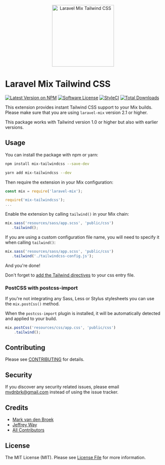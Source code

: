 <p align="center">
  <a href="https://laravel-mix.com/extensions/tailwindcss">
      <img src="https://laravel-mix.com/svg/laravel-mix-tailwindcss.svg" alt="Laravel Mix Tailwind CSS" width="200">
  </a>
</p>

# Laravel Mix Tailwind CSS

[![Latest Version on NPM][ico-version]][link-npm]
[![Software License][ico-license]](LICENSE.md)
[![StyleCI][ico-styleci]][link-styleci]
[![Total Downloads][ico-downloads]][link-downloads]

This extension provides instant Tailwind CSS support to your Mix builds.  
Please make sure that you are using `laravel-mix` version 2.1 or higher.

This package works with Tailwind version 1.0 or higher but also with earlier versions.

## Usage

You can install the package with npm or yarn:

```bash
npm install mix-tailwindcss --save-dev
```

```bash
yarn add mix-tailwindcss --dev
```

Then require the extension in your Mix configuration:

```js
const mix = require('laravel-mix');

require('mix-tailwindcss');
...
```

Enable the extension by calling `tailwind()` in your Mix chain:

```js
mix.sass('resources/sass/app.scss', 'public/css')
   .tailwind();
```

If you are using a custom configuration file name, you will need to specify it when calling `tailwind()`:

```js
mix.sass('resources/sass/app.scss', 'public/css')
   .tailwind('./tailwindcss-config.js');
```

And you're done!

Don't forget to [add the Tailwind directives](https://tailwindcss.com/docs/installation/#2-add-tailwind-to-your-css) to your css entry file.

### PostCSS with postcss-import

If you're not integrating any Sass, Less or Stylus stylesheets you can use the `mix.postCss()` method.

When the `postcss-import` plugin is installed, it will be automatically detected and applied to your build.

```js
mix.postCss('resources/css/app.css', 'public/css')
    .tailwind();
```

## Contributing

Please see [CONTRIBUTING](CONTRIBUTING.md) for details.

## Security

If you discover any security related issues, please email mvdnbrk@gmail.com instead of using the issue tracker.

## Credits

- [Mark van den Broek](https://github.com/mvdnbrk)
- [Jeffrey Way](https://github.com/JeffreyWay)
- [All Contributors](../../contributors)

## License

The MIT License (MIT). Please see [License File](LICENSE.md) for more information.

[ico-downloads]: https://img.shields.io/npm/dt/mix-tailwindcss.svg?style=flat-square
[ico-license]: https://img.shields.io/badge/license-MIT-brightgreen.svg?style=flat-square
[ico-styleci]: https://github.styleci.io/repos/188557285/shield?style=flat-square&branch=master
[ico-version]: https://img.shields.io/npm/v/mix-tailwindcss.svg?style=flat-square

[link-downloads]: https://npmjs.com/package/mix-tailwindcss
[link-npm]: https://npmjs.com/package/mix-tailwindcss
[link-styleci]: https://github.styleci.io/repos/188557285
